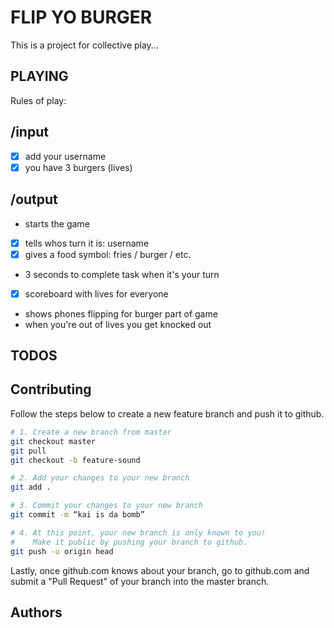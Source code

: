 FLIP YO BURGER
==============

This is a project for collective play...

PLAYING
-------

Rules of play:
## /input
- [x] add your username
- [x] you have 3 burgers (lives)

## /output
- starts the game
- [x] tells whos turn it is: username
- [x] gives a food symbol: fries / burger / etc.
- 3 seconds to complete task when it's your turn
- [x] scoreboard with lives for everyone
- shows phones flipping for burger part of game
- when you're out of lives you get knocked out

TODOS
-----

Contributing
------------

Follow the steps below to create a new feature branch and push it to github.

```bash
# 1. Create a new branch from master
git checkout master
git pull
git checkout -b feature-sound

# 2. Add your changes to your new branch
git add .

# 3. Commit your changes to your new branch
git commit -m “kai is da bomb”

# 4. At this point, your new branch is only known to you!
#    Make it public by pushing your branch to github.
git push -u origin head
```

Lastly, once github.com knows about your branch, go to github.com and submit a "Pull Request" of your branch into the master branch.

Authors
-------
